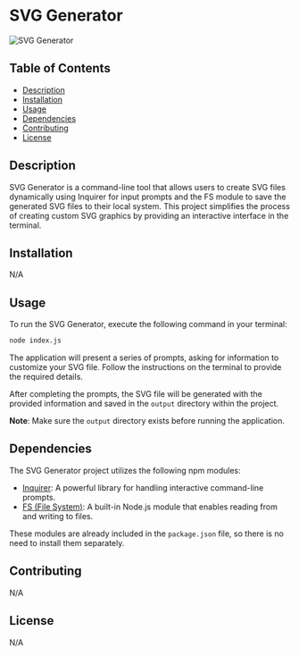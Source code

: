 # SVG Generator

![SVG Generator](https://your-image-url.com)

## Table of Contents

- [Description](#description)
- [Installation](#installation)
- [Usage](#usage)
- [Dependencies](#dependencies)
- [Contributing](#contributing)
- [License](#license)

## Description

SVG Generator is a command-line tool that allows users to create SVG files dynamically using Inquirer for input prompts and the FS module to save the generated SVG files to their local system. This project simplifies the process of creating custom SVG graphics by providing an interactive interface in the terminal.

## Installation

N/A
## Usage

To run the SVG Generator, execute the following command in your terminal:

```bash
node index.js
```

The application will present a series of prompts, asking for information to customize your SVG file. Follow the instructions on the terminal to provide the required details.

After completing the prompts, the SVG file will be generated with the provided information and saved in the `output` directory within the project.

**Note**: Make sure the `output` directory exists before running the application.

## Dependencies

The SVG Generator project utilizes the following npm modules:

- [Inquirer](https://www.npmjs.com/package/inquirer): A powerful library for handling interactive command-line prompts.
- [FS (File System)](https://nodejs.org/api/fs.html): A built-in Node.js module that enables reading from and writing to files.

These modules are already included in the `package.json` file, so there is no need to install them separately.

## Contributing

N/A
## License

N/A